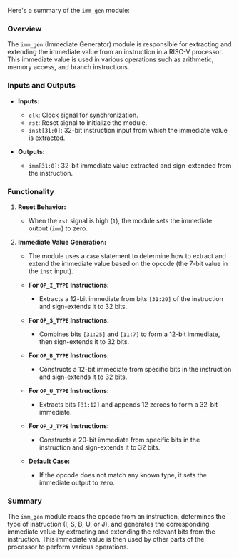 Here's a summary of the `imm_gen` module:

### Overview

The `imm_gen` (Immediate Generator) module is responsible for extracting and extending the immediate value from an instruction in a RISC-V processor. This immediate value is used in various operations such as arithmetic, memory access, and branch instructions.

### Inputs and Outputs

- **Inputs:**
  - `clk`: Clock signal for synchronization.
  - `rst`: Reset signal to initialize the module.
  - `inst[31:0]`: 32-bit instruction input from which the immediate value is extracted.

- **Outputs:**
  - `imm[31:0]`: 32-bit immediate value extracted and sign-extended from the instruction.

### Functionality

1. **Reset Behavior:**
   - When the `rst` signal is high (`1`), the module sets the immediate output (`imm`) to zero.

2. **Immediate Value Generation:**
   - The module uses a `case` statement to determine how to extract and extend the immediate value based on the opcode (the 7-bit value in the `inst` input).

   - **For `OP_I_TYPE` Instructions:**
     - Extracts a 12-bit immediate from bits `[31:20]` of the instruction and sign-extends it to 32 bits.

   - **For `OP_S_TYPE` Instructions:**
     - Combines bits `[31:25]` and `[11:7]` to form a 12-bit immediate, then sign-extends it to 32 bits.

   - **For `OP_B_TYPE` Instructions:**
     - Constructs a 12-bit immediate from specific bits in the instruction and sign-extends it to 32 bits.

   - **For `OP_U_TYPE` Instructions:**
     - Extracts bits `[31:12]` and appends 12 zeroes to form a 32-bit immediate.

   - **For `OP_J_TYPE` Instructions:**
     - Constructs a 20-bit immediate from specific bits in the instruction and sign-extends it to 32 bits.

   - **Default Case:**
     - If the opcode does not match any known type, it sets the immediate output to zero.

### Summary

The `imm_gen` module reads the opcode from an instruction, determines the type of instruction (I, S, B, U, or J), and generates the corresponding immediate value by extracting and extending the relevant bits from the instruction. This immediate value is then used by other parts of the processor to perform various operations.